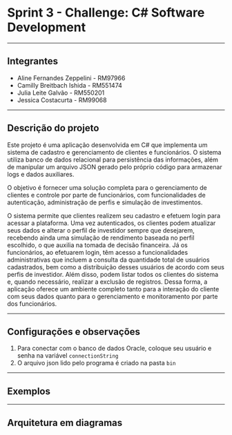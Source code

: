 # Sprint 3 - Challenge: C# Software Development

---
## Integrantes

- Aline Fernandes Zeppelini - RM97966
- Camilly Breitbach Ishida - RM551474
- Julia Leite Galvão - RM550201
- Jessica Costacurta - RM99068

---
## Descrição do projeto

Este projeto é uma aplicação desenvolvida em C# que implementa um sistema de cadastro e gerenciamento de clientes e funcionários. O sistema utiliza banco de dados relacional para persistência das informações, além de manipular um arquivo JSON gerado pelo próprio código para armazenar logs e dados auxiliares.

O objetivo é fornecer uma solução completa para o gerenciamento de clientes e controle por parte de funcionários, com funcionalidades de autenticação, administração de perfis e simulação de investimentos.

O sistema permite que clientes realizem seu cadastro e efetuem login para acessar a plataforma. Uma vez autenticados, os clientes podem atualizar seus dados e alterar o perfil de investidor sempre que desejarem, recebendo ainda uma simulação de rendimento baseada no perfil escolhido, o que auxilia na tomada de decisão financeira. Já os funcionários, ao efetuarem login, têm acesso a funcionalidades administrativas que incluem a consulta da quantidade total de usuários cadastrados, bem como a distribuição desses usuários de acordo com seus perfis de investidor. Além disso, podem listar todos os clientes do sistema e, quando necessário, realizar a exclusão de registros. Dessa forma, a aplicação oferece um ambiente completo tanto para a interação do cliente com seus dados quanto para o gerenciamento e monitoramento por parte dos funcionários.

---
## Configurações e observações

1. Para conectar com o banco de dados Oracle, coloque seu usuário e senha na variável `connectionString`
2. O arquivo json lido pelo programa é criado na pasta `bin`

---
## Exemplos


---
## Arquitetura em diagramas
